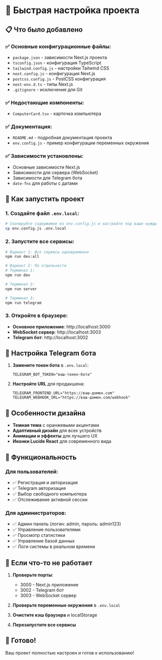 # 🚀 Быстрая настройка проекта

## 📋 Что было добавлено

### ✅ Основные конфигурационные файлы:
- `package.json` - зависимости Next.js проекта
- `tsconfig.json` - конфигурация TypeScript
- `tailwind.config.js` - настройки Tailwind CSS
- `next.config.js` - конфигурация Next.js
- `postcss.config.js` - PostCSS конфигурация
- `next-env.d.ts` - типы Next.js
- `.gitignore` - исключения для Git

### ✅ Недостающие компоненты:
- `ComputerCard.tsx` - карточка компьютера

### ✅ Документация:
- `README.md` - подробная документация проекта
- `env.config.js` - пример конфигурации переменных окружения

### ✅ Зависимости установлены:
- Основные зависимости Next.js
- Зависимости для сервера (WebSocket)
- Зависимости для Telegram бота
- `date-fns` для работы с датами

## 🎯 Как запустить проект

### 1. Создайте файл `.env.local`:
```bash
# Скопируйте содержимое из env.config.js и настройте под ваши нужды
cp env.config.js .env.local
```

### 2. Запустите все сервисы:
```bash
# Вариант 1: Все сервисы одновременно
npm run dev:all

# Вариант 2: По отдельности
# Терминал 1:
npm run dev

# Терминал 2:
npm run server

# Терминал 3:
npm run telegram
```

### 3. Откройте в браузере:
- **Основное приложение**: http://localhost:3000
- **WebSocket сервер**: http://localhost:3003
- **Telegram бот**: http://localhost:3002

## 🔧 Настройка Telegram бота

1. **Замените токен бота** в `.env.local`:
   ```
   TELEGRAM_BOT_TOKEN="ваш-токен-бота"
   ```

2. **Настройте URL** для продакшена:
   ```
   TELEGRAM_FRONTEND_URL="https://ваш-домен.com"
   TELEGRAM_WEBHOOK_URL="https://ваш-домен.com/webhook"
   ```

## 🎨 Особенности дизайна

- **Темная тема** с оранжевыми акцентами
- **Адаптивный дизайн** для всех устройств
- **Анимации и эффекты** для лучшего UX
- **Иконки Lucide React** для современного вида

## 📱 Функциональность

### Для пользователей:
- ✅ Регистрация и авторизация
- ✅ Telegram авторизация
- ✅ Выбор свободного компьютера
- ✅ Отслеживание активной сессии

### Для администраторов:
- ✅ Админ панель (логин: admin, пароль: admin123)
- ✅ Управление пользователями
- ✅ Просмотр статистики
- ✅ Управление базой данных
- ✅ Логи системы в реальном времени

## 🐛 Если что-то не работает

1. **Проверьте порты**:
   - 3000 - Next.js приложение
   - 3002 - Telegram бот
   - 3003 - WebSocket сервер

2. **Проверьте переменные окружения** в `.env.local`

3. **Очистите кэш браузера** и localStorage

4. **Перезапустите все сервисы**

## 🎉 Готово!

Ваш проект полностью настроен и готов к использованию!
